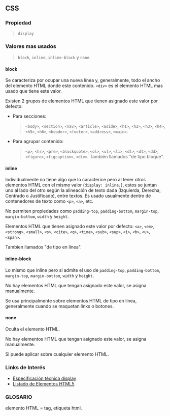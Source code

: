 ## CSS

### Propiedad
> `display`

### Valores mas usados
> `block`, `inline`, `inline-block` y `none`.

#### block
Se caracteriza por ocupar una nueva línea y, generalmente, todo el ancho del elemento HTML donde este contenido.
`<div>` es el elemento HTML mas usado que tiene este valor.

Existen 2 grupos de elementos HTML que tienen asignado este valor por defecto:
* Para secciones: 
  > `<body>`, `<section>`, `<nav>`, `<article>`, `<aside>`, `<h1>`, `<h2>`, `<h3>`, `<h4>`, `<h5>`, `<h6>`, `<header>`, `<footer>`, `<address>`, `<main>`.
* Para agrupar contenido: 
  > `<p>`, `<hr>`, `<pre>`, `<blockquote>`, `<ol>`, `<ul>`, `<li>`, `<dl>`, `<dt>`, `<dd>`, `<figure>`, `<figcaption>`, `<div>`.
También llamados "de tipo bloque".

#### inline
Individualmente no tiene algo que lo caracterice pero al tener otros elementos HTML con el mismo valor (`display: inline;`), estos se juntan uno al lado del otro según la alineación de texto dada (Izquierda, Derecha, Centrado o Justificado), entre textos. Es usado usualmente dentro de contenedores de texto como `<p>`, `<a>`, etc.

No permiten propiedades como `padding-top`, `padding-bottom`, `margin-top`, `margin-bottom`, `width` y `height`.

Elementos HTML que tienen asignado este valor por defecto:
`<a>`, `<em>`, `<strong>`, `<small>`, `<s>`, `<cite>`, `<q>`, `<time>`, `<sub>`, `<sup>`, `<i>`, `<b>`, `<u>`, `<span>`.

Tambien llamados "de tipo en línea".

#### inline-block
Lo mismo que inline pero si admite el uso de `padding-top`, `padding-bottom`, `margin-top`, `margin-bottom`, `width` y `height`.

No hay elementos HTML que tengan asignado este valor, se asigna manualmente.

Se usa principalmente sobre elementos HTML de tipo en línea, generalmente cuando se maquetan links o botones.

#### none
Oculta el elemento HTML.

No hay elementos HTML que tengan asignado este valor, se asigna manualmente.

Si puede aplicar sobre cualquier elemento HTML.

### Links de Interés
* [Especificación técnica display](https://developer.mozilla.org/en-US/docs/CSS/display)
* [Listado de Elementos HTML5](https://developer.mozilla.org/en/docs/Web/Guide/HTML/HTML5/HTML5_element_list)

### GLOSARIO
elemento HTML = tag, etiqueta html.